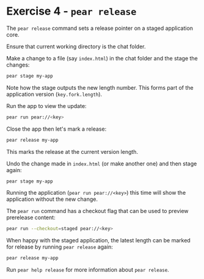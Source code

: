 # Exercise 4 - `pear release`

The `pear release` command sets a release pointer on a staged application core.

Ensure that current working directory is the chat folder.

Make a change to a file (say `index.html`) in the chat folder and the stage the changes:

```sh
pear stage my-app
```

Note how the stage outputs the new length number. This forms part of the application version (`key.fork.length`).

Run the app to view the update:

```sh
pear run pear://<key>
```

Close the app then let's mark a release:

```sh
pear release my-app
```

This marks the release at the current version length.

Undo the change made in `index.html` (or make another one) and then stage again:

```sh
pear stage my-app
```

Running the application (`pear run pear://<key>`) this time will show the application without the new change.

The `pear run` command has a checkout flag that can be used to preview prerelease content:

```sh
pear run --checkout=staged pear://<key>
```

When happy with the staged application, the latest length can be marked for release by running `pear release` again:

```sh
pear release my-app
```

Run `pear help release` for more information about `pear release`.
